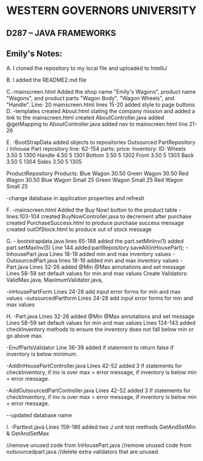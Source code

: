 # WESTERN GOVERNORS UNIVERSITY
## D287 – JAVA FRAMEWORKS

## Emily's Notes:
A. I cloned the repository to my local file and uploaded to IntelliJ

B. I added the README2.md file

C.-mainscreen.html Added the shop name "Emily's Wagons", product name "Wagons", and product parts "Wagon Body", "Wagon Wheels", and "Handle".
Line: 20
mainscreen.html
lines 15-20
added style to page buttons
D. -templates created About.html stating the company mission and added a link to the mainscreen.html
    created AboutController.java
    added @getMapping to AboutController.java
     added nav to mainscreen.html line 21-  26

E. -BootStrapData added objects to repositories
   Outsourced PartRepository / Inhouse Part repository
line: 62-154
parts: price: Inventory: ID:
Wheels 3.50	5 1300
Handle 4.50	5	1301
Bottom 3.50    5 1302
Front  3.50 	5 1303
Back   3.50	5     1304
Sides  3.50	5	 1305

ProductRepository
Products:
Blue Wagon 30.50
Green Wagon 30.50
Red Wagon 30.50
Blue Wagon Small 25
Green Wagon Small 25
Red Wagon Small 25

-change database in application properties and refresh

F. -mainscreen.html Added the Buy Now! button to the product table - lines:103-104
    created BuyNowController.java to decrement after purchase 
    created PurchaseSuccess.html to produce purchase success message
    created outOfStock.html to produce out of stock message 

G.  - bootstrapdata.java
lines 65-188
   added the part.setMinInv(1)
    added part.setMaxInv(5)
Line 144
   added:partRepository.saveAll(inHousePart);
    -InhousePart.java
Lines 18-19
    added min and max inventory values
    -OutsourcedPart.java
lines 18-19
    added min and max inventory values
   -Part.java
Lines 32-26
    added @Min @Max annotations and set message
Lines 58-59 
    set default values for min and max values
Create Validators: ValidMax.java, MaximumValidator.java, 

-inHousePartForm 
    Lines 24-28 add input error forms for min and max values
-outsourcedPartform
    Lines 24-28 add input error forms for min and max values

H. 
-Part.java
Lines 32-26
    added @Min @Max annotations and set message
Lines 58-59
    set default values for min and max values
Lines 124-143
    added checkInventory methods to ensure the inventory does not fall below min or go above max. 

-EnufPartsValidator
Line 36-39
    added if statement to return false if inventory is below minimum.

-AddInHousePartController.java
Lines 42-52
    added 3 If statements for checkInventory, if inv is over max = error message,
    if inventory is below min = error message.

-AddOutsourcedPartController.java
Lines 42-52
    added 3 If statements for checkInventory, if inv is over max = error message,
    if inventory is below min = error message.

--updated database name

I. -Parttest.java 
Lines 159-186 
added two J unit test methods GetAndSetMin  & GetAndSetMax

//remove unused code from InHousePart.java
//remove  unused code from outsourcedpart.java
//delete extra validators that are unused





  

